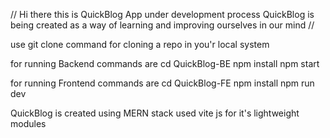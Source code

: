 // Hi there this is QuickBlog App under development process 
QuickBlog is being created as a way of learning and improving ourselves in our mind //

use git clone command for cloning a repo in you'r local system


for running Backend commands are 
cd QuickBlog-BE
npm install
npm start

for running Frontend commands are 
cd QuickBlog-FE
npm install
npm run dev 

QuickBlog is created using MERN stack used vite js for it's lightweight modules 
